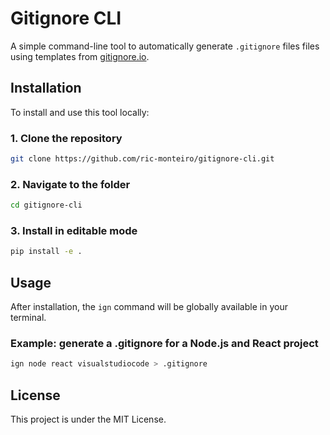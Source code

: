 # Gitignore CLI

A simple command-line tool to automatically generate `.gitignore` files files using templates from [gitignore.io](https://www.toptal.com/developers/gitignore/).

## Installation

To install and use this tool locally:

### 1. Clone the repository
```bash
git clone https://github.com/ric-monteiro/gitignore-cli.git
```

### 2. Navigate to the folder
```bash
cd gitignore-cli
```

### 3. Install in editable mode
```bash
pip install -e .
```

## Usage

After installation, the `ign` command will be globally available in your terminal.


### Example: generate a .gitignore for a Node.js and React project
```bash
ign node react visualstudiocode > .gitignore
```

## License

This project is under the MIT License.